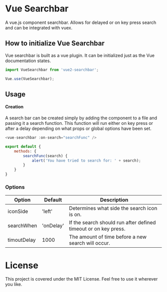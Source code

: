 # Vue Searchbar
A vue.js component searchbar. Allows for delayed or on key press search and can be integrated with vuex.

## How to initialize Vue Searchbar
Vue searchbar is built as a vue plugin. It can be initialized just as the Vue documentation states.

```javascript
import VueSearchbar from 'vue2-searchbar';

Vue.use(VueSearchbar);
```
## Usage

#### Creation
A search bar can be created simply by adding the component to a file and passing it a search function. This function will run either on key press or after a delay depending on what props or global options have been set.
```javascript
<vue-searchbar :on-search="searchFunc" />

export default {
    methods: {
        searchFunc(search) {
            alert('You have tried to search for: ' + search);
        }
    }
}
```
### Options
| Option      | Default   | Description                                                     |
|-------------|-----------|-----------------------------------------------------------------|
| iconSide    | 'left'    | Determines what side the search icon is on.                     |
| searchWhen  | 'onDelay' | If the search should run after defined timeout or on key press. |
| timoutDelay | 1000      | The amount of time before a new search will occur.              |

# License
This project is covered under the MIT License. Feel free to use it wherever you like.